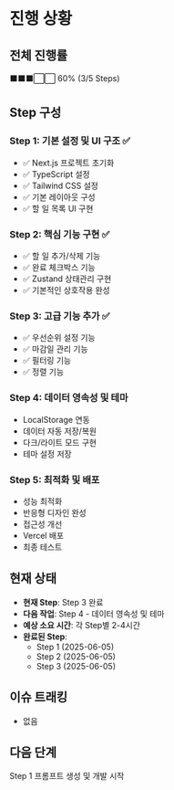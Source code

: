 # 진행 상황

## 전체 진행률
⬛⬛⬛⬜⬜ 60% (3/5 Steps)

## Step 구성

### Step 1: 기본 설정 및 UI 구조 ✅
- ✅ Next.js 프로젝트 초기화
- ✅ TypeScript 설정
- ✅ Tailwind CSS 설정
- ✅ 기본 레이아웃 구성
- ✅ 할 일 목록 UI 구현

### Step 2: 핵심 기능 구현 ✅
- ✅ 할 일 추가/삭제 기능
- ✅ 완료 체크박스 기능
- ✅ Zustand 상태관리 구현
- ✅ 기본적인 상호작용 완성

### Step 3: 고급 기능 추가 ✅
- ✅ 우선순위 설정 기능
- ✅ 마감일 관리 기능
- ✅ 필터링 기능
- ✅ 정렬 기능

### Step 4: 데이터 영속성 및 테마
- LocalStorage 연동
- 데이터 자동 저장/복원
- 다크/라이트 모드 구현
- 테마 설정 저장

### Step 5: 최적화 및 배포
- 성능 최적화
- 반응형 디자인 완성
- 접근성 개선
- Vercel 배포
- 최종 테스트

## 현재 상태
- **현재 Step**: Step 3 완료
- **다음 작업**: Step 4 - 데이터 영속성 및 테마
- **예상 소요 시간**: 각 Step별 2-4시간
- **완료된 Step**: 
  - Step 1 (2025-06-05)
  - Step 2 (2025-06-05)
  - Step 3 (2025-06-05)

## 이슈 트래킹
- 없음

## 다음 단계
Step 1 프롬프트 생성 및 개발 시작